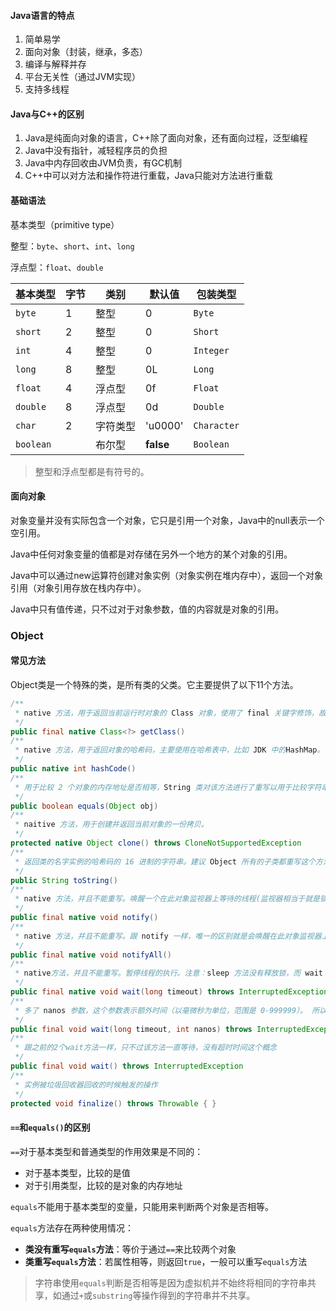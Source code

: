 #### Java语言的特点

1. 简单易学
2. 面向对象（封装，继承，多态）
3. 编译与解释并存
4. 平台无关性（通过JVM实现）
5. 支持多线程

#### Java与C++的区别

1. Java是纯面向对象的语言，C++除了面向对象，还有面向过程，泛型编程
2. Java中没有指针，减轻程序员的负担
3. Java中内存回收由JVM负责，有GC机制
4. C++中可以对方法和操作符进行重载，Java只能对方法进行重载

#### 基础语法

基本类型（primitive type）

整型：`byte`、`short`、`int`、`long`

浮点型：`float`、`double`

| 基本类型  | 字节 | 类别     | 默认值    | 包装类型    |
| --------- | ---- | -------- | --------- | ----------- |
| `byte`    | 1    | 整型     | 0         | `Byte`      |
| `short`   | 2    | 整型     | 0         | `Short`     |
| `int`     | 4    | 整型     | 0         | `Integer`   |
| `long`    | 8    | 整型     | 0L        | `Long`      |
| `float`   | 4    | 浮点型   | 0f        | `Float`     |
| `double`  | 8    | 浮点型   | 0d        | `Double`    |
| `char`    | 2    | 字符类型 | 'u0000'   | `Character` |
| `boolean` |      | 布尔型   | **false** | `Boolean`   |

> 整型和浮点型都是有符号的。



#### 面向对象

对象变量并没有实际包含一个对象，它只是引用一个对象，Java中的null表示一个空引用。

Java中任何对象变量的值都是对存储在另外一个地方的某个对象的引用。

Java中可以通过new运算符创建对象实例（对象实例在堆内存中），返回一个对象引用（对象引用存放在栈内存中）。

Java中只有值传递，只不过对于对象参数，值的内容就是对象的引用。

### Object

#### 常见方法

Object类是一个特殊的类，是所有类的父类。它主要提供了以下11个方法。

```java
/**
 * native 方法，用于返回当前运行时对象的 Class 对象，使用了 final 关键字修饰，故不允许子类重写。
 */
public final native Class<?> getClass()
/**
 * native 方法，用于返回对象的哈希码，主要使用在哈希表中，比如 JDK 中的HashMap。
 */
public native int hashCode()
/**
 * 用于比较 2 个对象的内存地址是否相等，String 类对该方法进行了重写以用于比较字符串的值是否相等。
 */
public boolean equals(Object obj)
/**
 * naitive 方法，用于创建并返回当前对象的一份拷贝。
 */
protected native Object clone() throws CloneNotSupportedException
/**
 * 返回类的名字实例的哈希码的 16 进制的字符串。建议 Object 所有的子类都重写这个方法。
 */
public String toString()
/**
 * native 方法，并且不能重写。唤醒一个在此对象监视器上等待的线程(监视器相当于就是锁的概念)。如果有多个线程在等待只会任意唤醒一个。
 */
public final native void notify()
/**
 * native 方法，并且不能重写。跟 notify 一样，唯一的区别就是会唤醒在此对象监视器上等待的所有线程，而不是一个线程。
 */
public final native void notifyAll()
/**
 * native方法，并且不能重写。暂停线程的执行。注意：sleep 方法没有释放锁，而 wait 方法释放了锁 ，timeout 是等待时间。
 */
public final native void wait(long timeout) throws InterruptedException
/**
 * 多了 nanos 参数，这个参数表示额外时间（以毫微秒为单位，范围是 0-999999）。 所以超时的时间还需要加上 nanos 毫秒。。
 */
public final void wait(long timeout, int nanos) throws InterruptedException
/**
 * 跟之前的2个wait方法一样，只不过该方法一直等待，没有超时时间这个概念
 */
public final void wait() throws InterruptedException
/**
 * 实例被垃圾回收器回收的时候触发的操作
 */
protected void finalize() throws Throwable { }

```

#### `==`和`equals()`的区别

`==`对于基本类型和普通类型的作用效果是不同的：

* 对于基本类型，比较的是值
* 对于引用类型，比较的是对象的内存地址

`equals`不能用于基本类型的变量，只能用来判断两个对象是否相等。

`equals`方法存在两种使用情况：

* **类没有重写`equals`方法**：等价于通过`==`来比较两个对象
* **类重写`equals`方法**：若属性相等，则返回`true`，一般可以重写`equals`方法

> 字符串使用`equals`判断是否相等是因为虚拟机并不始终将相同的字符串共享，如通过`+`或`substring`等操作得到的字符串并不共享。
